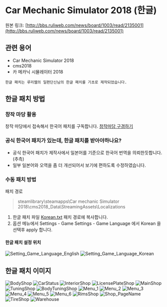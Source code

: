 # Car Mechanic Simulator 2018 (한글)

원본 링크: [http://bbs.ruliweb.com/news/board/1003/read/2135001](http://bbs.ruliweb.com/news/board/1003/read/2135001)

## 관련 용어
- Car Mechanic Simulator 2018
- cms2018
- 카 메카닉 시뮬레이터 2018

```
한글 패치는 루리웹의 일편단신님의 한글 패치를 기초로 제작되었습니다.
```

##  한글 패치 방법

### 창작 마당 활용

창작 마당에서 접속해서 한국어 패치를 구독합니다. [창작마당 구경하기](https://steamcommunity.com/sharedfiles/filedetails/?id=1524076990)


### 공식 한국어 패치가 있는데, 한글 패치를 받아야하나요?

- 공식 한국어 패치가 제작사에서 일본어를 기준으로 한국어 번역을 의뢰한듯합니다. (추측) 
- 일부 일본어와 오역을 좀 더 개선되어서 보기에 편하도록 수정하였습니다. 


### 수동 패치 방법

패치 경로
> steamlibrary\steamapps\Car mechanic Simulator 2018\cms2018_Data\StreamingAssets\Localizations

1. 한글 패치 파일 [Korean.txt](https://raw.githubusercontent.com/semidex3/cms2018/master/Localizations/Korean.txt) 패치 경로에 복사합니다.
2. 옵션 메뉴에서 Settings - Game Settings - Game Language 에서 Korean 을 선택후 apply 합니다.

#### 한글 패치 설정 위치

![Setting_Game_Language_English](https://github.com/semidex3/cms2018/blob/master/Images/Setting_Game_Language_English.jpg)
![Setting_Game_Language_Korean](https://github.com/semidex3/cms2018/blob/master/Images/Setting_Game_Language_Korean.jpg)


## 한글 패치 이미지

![BodyShop](https://github.com/semidex3/cms2018/blob/master/Images/BodyShop.jpg)
![CarStatus](https://github.com/semidex3/cms2018/blob/master/Images/CarStatus.jpg)
![InteriorShop](https://github.com/semidex3/cms2018/blob/master/Images/InteriorShop.jpg)
![LicensePlateShop](https://github.com/semidex3/cms2018/blob/master/Images/LicensePlateShop.jpg)
![MainShop](https://github.com/semidex3/cms2018/blob/master/Images/MainShop.jpg)
![TuningShop](https://github.com/semidex3/cms2018/blob/master/Images/TuningShop.jpg)
![BodyTuningShop](https://github.com/semidex3/cms2018/blob/master/Images/BodyTuningShop.jpg)
![Menu_1](https://github.com/semidex3/cms2018/blob/master/Images/Menu_1.jpg)
![Menu_2](https://github.com/semidex3/cms2018/blob/master/Images/Menu_2.jpg)
![Menu_3](https://github.com/semidex3/cms2018/blob/master/Images/Menu_3.jpg)
![Menu_4](https://github.com/semidex3/cms2018/blob/master/Images/Menu_4.jpg)
![Menu_5](https://github.com/semidex3/cms2018/blob/master/Images/Menu_5.jpg)
![Menu_6](https://github.com/semidex3/cms2018/blob/master/Images/Menu_6.jpg)
![RimsShop](https://github.com/semidex3/cms2018/blob/master/Images/RimsShop.jpg)
![Shop_PageName](https://github.com/semidex3/cms2018/blob/master/Images/Shop_PageName.jpg)
![TireShop](https://github.com/semidex3/cms2018/blob/master/Images/TireShop.jpg)
![Warehouse](https://github.com/semidex3/cms2018/blob/master/Images/Warehouse.jpg)